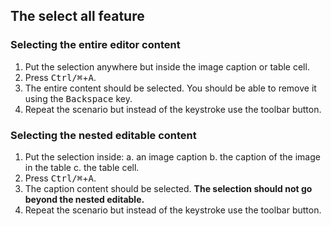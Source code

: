 ## The select all feature

### Selecting the entire editor content

1. Put the selection anywhere but inside the image caption or table cell.
2. Press <kbd>Ctrl/⌘</kbd>+<kbd>A</kbd>.
3. The entire content should be selected. You should be able to remove it using the <kbd>Backspace</kbd> key.
4. Repeat the scenario but instead of the keystroke use the toolbar button.

### Selecting the nested editable content

1. Put the selection inside:
    a. an image caption
    b. the caption of the image in the table
    c. the table cell.
2. Press <kbd>Ctrl/⌘</kbd>+<kbd>A</kbd>.
3. The caption content should be selected. **The selection should not go beyond the nested editable.**
4. Repeat the scenario but instead of the keystroke use the toolbar button.

